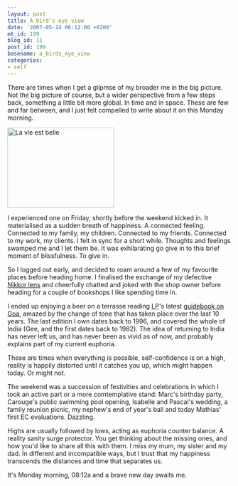 ```yaml
---
layout: post
title: A bird's eye view
date: '2007-05-14 06:12:00 +0200'
mt_id: 199
blog_id: 11
post_id: 199
basename: a_birds_eye_view
categories:
- self
---
```

<p>There are times when I get a glipmse of my broader me in the big picture. Not <em>the</em> big picture of course, but a wider perspective from a few steps back, something a little bit more global. In time and in space. These are few and far between, and I just felt compelled to write about it on this Monday morning.</p>

<div class="right pix"><a href="http://www.flickr.com/photos/davo39/501934871/" title="La vie est belle"><img src="https://farm1.static.flickr.com/227/501934871_e977540c3d_m.jpg" width="240" height="180" alt="La vie est belle" /></a></div>

<p>I experienced one on Friday, shortly before the weekend kicked in. It materialised as a sudden breath of happiness. A connected feeling. Connected to my family, my children. Connected to my friends. Connected to my work, my clients. I felt in sync for a short while. Thoughts and feelings swamped me and I let them be. It was exhilarating go give in to this brief moment of blissfulness. To give in.</p>

<p>So I logged out early, and decided to roam around a few of my favourite places before heading home. I finalised the exchange of my defective <a href="http://tinyurl.com/yo2e2t" title="50mm f/1.4D AF Nikkor">Nikkor lens</a> and cheerfully chatted and joked with the shop owner before heading for a couple of bookshops I like spending time in. </p>

<p>I ended up enjoying a beer on a terrasse reading <abbr title="Lonely Planet">LP</abbr>'s latest <a href="http://www.lonelyplanet.com/worldguide/destinations/asia/india/goa" title="Lonely Planet on Goa" class="sidelist">guidebook on Goa</a>, amazed by the change of tone that has taken place over the last 10 years. The last edition I own dates back to 1996, and covered the whole of India (Gee, and the first dates back to 1982). The idea of returning to India has never left us, and has never been as vivid as of now, and probably explains part of my current euphoria.</p>

<p>These are times when everything is possible, self-confidence is on a high, reality is happily distorted until it catches you up, which might happen today. Or might not.</p>

<p>The weekend was a succession of festivities and celebrations in which I took an active part or a more comtemplative stand: Marc's birthday party, Carouge's public swimming pool opening, Isabelle and Pascal's wedding, a family reunion picnic, my nephew's end of year's ball and today Mathias' first EC evaluations. Dazzling.</p>

<p>Highs are usually followed by lows, acting as euphoria counter balance. A reality sanity surge protector. You get thinking about the missing ones, and how you'd like to share all this with them. I miss my mum, my sister and my dad. In different and incompatible ways, but I trust that my happiness transcends the distances and time that separates us.</p>

<p>It's Monday morning, 08:12a and a brave new day awaits me.</p>
